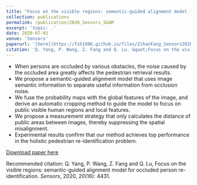 ```yaml
---
title: "Focus on the visible regions: semantic-guided alignment model for occluded person re-identification"
collection: publications
permalink: /publication/2020_Sensors_SGAM
excerpt: 'topic: .'
date: 2020-07-01
venue: 'Sensors'
paperurl: '[here](https://fzh1996.github.io/files/ZihanFang_Sensors2020.pdf)'
citation: 'Q. Yang, P. Wang, Z. Fang and Q. Lu. &quot;Focus on the visible regions: semantic-guided alignment model for occluded person re-identification.&quot; <i>Sensors</i>, 2020, 20(16): 4431.'
---
```


- When persons are occluded by various obstacles, the noise caused by the occluded area greatly affects the pedestrian retrieval results.
- We propose a semantic-guided alignment model that uses image semantic information to separate useful information from occlusion noise.
- We fuse the probability maps with the global features of the image, and derive an automatic cropping method to guide the model to focus on public visible human regions and local features.
- We propose a measurement strategy that only calculates the distance of public areas between images, thereby suppressing the spatial misalignment.
- Experimental results confirm that our method achieves top performance in the holistic pedestrian re-identification problem.

[Download paper here](https://fzh1996.github.io/files/ZihanFang_Sensors2020.pdf)

Recommended citation: Q. Yang, P. Wang, Z. Fang and Q. Lu, Focus on the visible regions: semantic-guided alignment model for occluded person re-identification. <i>Sensors</i>, 2020, 20(16): 4431.
